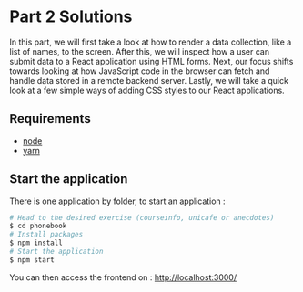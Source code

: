 # Part 2 Solutions

In this part, we will first take a look at how to render a data collection, like a list of names, to the screen. After this, we will inspect how a user can submit data to a React application using HTML forms. Next, our focus shifts towards looking at how JavaScript code in the browser can fetch and handle data stored in a remote backend server. Lastly, we will take a quick look at a few simple ways of adding CSS styles to our React applications.

## Requirements
* [node](https://nodejs.org/en/download/)
* [yarn](https://classic.yarnpkg.com/en/docs/install/#debian-stable)

## Start the application

There is one application by folder, to start an application :

```bash
# Head to the desired exercise (courseinfo, unicafe or anecdotes)
$ cd phonebook
# Install packages
$ npm install
# Start the application
$ npm start
```

You can then access the frontend on : [http://localhost:3000/](http://localhost:3000/)
